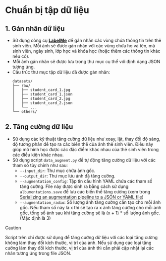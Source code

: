 # Chuẩn bị tập dữ liệu

## 1. Gán nhãn dữ liệu
- Sử dụng công cụ **[LabelMe](https://github.com/wkentaro/labelme)** để gán nhãn các vùng chứa thông tin trên thẻ sinh viên. Mỗi ảnh sẽ được gán nhãn với các vùng chứa họ và tên, mã sinh viên, ngày sinh, lớp học và khóa học (hoặc thêm các thông tin khác nếu có).
- Mỗi ảnh gán nhãn sẽ được lưu trong thư mục cụ thể với định dạng JSON tương ứng.
- Cấu trúc thư mục tập dữ liệu đã được gán nhãn:
    ```
    datasets/
    ├── raw/ 
    │   ├── student_card_1.jpg
    │   ├── student_card_1.json
    │   ├── student_card_2.jpg
    │   ├── student_card_2.json
    │   └── ... 
    └── others/
    ```

## 2. Tăng cường dữ liệu
- Sử dụng các kỹ thuật tăng cường dữ liệu như xoay, lật, thay đổi độ sáng, độ tương phản để tạo ra các biến thể của ảnh thẻ sinh viên. Điều này giúp mô hình học được các đặc điểm khác nhau của thẻ sinh viên trong các điều kiện khác nhau.
- Sử dụng script `data_augment.py` để tự động tăng cường dữ liệu với các tham số tùy chỉnh như sau:
  - `--input_dir`: Thư mục chứa ảnh gốc.
  - `--output_dir`: Thư mục lưu ảnh đã tăng cường.
  - `--augmentation_config`: Tập tin cấu hình YAML chứa các tham số tăng cường. File này được sinh ra bằng cách sử dụng `albumentations.save` để lưu các biến thể tăng cường (xem trong [Serializing an augmentation pipeline to a JSON or YAML file](https://albumentations.ai/docs/examples/serialization/#serializing-an-augmentation-pipeline-to-a-json-or-yaml-file))
  - `--augmentation_radio`: Số lượng ảnh tăng cường cần tạo cho mỗi ảnh gốc. Nếu tham số này là x thì sẽ tạo ra x ảnh tăng cường cho mỗi ảnh gốc, tổng số ảnh sau khi tăng cường sẽ là (x + 1) * số lượng ảnh gốc.  (Mặc định là 3)
  
> [!CAUTION]
Script trên chỉ được sử dụng để tăng cường dữ liệu với các loại tăng cường không làm thay đổi kích thước, vị trí của ảnh. Nếu sử dụng các loại tăng cường làm thay đổi kích thước, vị trí của ảnh thì cần phải cập nhật lại các nhãn tương ứng trong file JSON. 